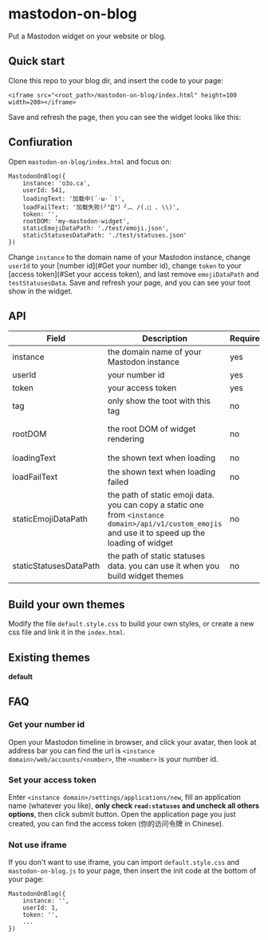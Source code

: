 # mastodon-on-blog

Put a Mastodon widget on your website or blog.

## Quick start

Clone this repo to your blog dir, and insert the code to your page:

```
<iframe src="<root_path>/mastodon-on-blog/index.html" height=100 width=200></iframe>
```

Save and refresh the page, then you can see the widget looks like this:

## Confiuration

Open `mastodon-on-blog/index.html` and focus on:

```
MastodonOnBlog({
    instance: 'o3o.ca',
    userId: 541,
    loadingText: '加载中(´·ω·｀)',
    loadFailText: '加载失败(╯°Д°）╯︵ /(.□ . \\)',
    token: '',
    rootDOM: 'my-mastodon-widget',
    staticEmojiDataPath: './test/emoji.json',
    staticStatusesDataPath: './test/statuses.json'
})
```

Change `instance` to the domain name of your Mastodon instance, change `userId` to your [number id](#Get your number id), change `token` to your [access token](#Set your access token), and last remove `emojiDataPath` and `testStatusesData`. Save and refresh your page, and you can see your toot show in the widget.

## API

| Field | Description | Required | Default |
| --- | --- | --- | --- |
| instance | the domain name of your Mastodon instance | yes | \- |
| userId | your number id | yes | \- |
| token | your access token | yes | \- |
| tag | only show the toot with this tag | no | \- |
| rootDOM | the root DOM of widget rendering | no | 'my-mastodon-widget' |
| loadingText | the shown text when loading | no | '加载中...' |
| loadFailText | the shown text when loading failed | no | '加载失败' |
| staticEmojiDataPath | the path of static emoji data. you can copy a static one from `<instance domain>/api/v1/custom_emojis` and use it to speed up the loading of widget | no | \- |
| staticStatusesDataPath | the path of static statuses data. you can use it when you build widget themes | no | \- |

## Build your own themes

Modify the file `default.style.css` to build your own styles, or create a new css file and link it in the `index.html`.

## Existing themes

**default**

## FAQ

### Get your number id

Open your Mastodon timeline in browser, and click your avatar, then look at address bar you can find the url is `<instance domain>/web/accounts/<number>`, the `<number>` is your number id.

### Set your access token

Enter `<instance domain>/settings/applications/new`, fill an application name (whatever you like), **only check `read:statuses` and uncheck all others options**, then click submit button. Open the application page you just created, you can find the access token (你的访问令牌 in Chinese).

### Not use iframe

If you don't want to use iframe, you can import `default.style.css` and `mastodon-on-blog.js` to your page, then insert the init code at the bottom of your page:

```
MastodonOnBlog({
    instance: '',
    userId: 1,
    token: '',
    ...
})
```
